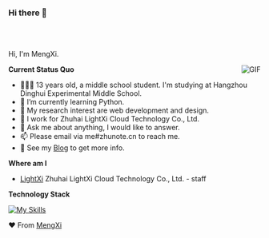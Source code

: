 ### Hi there 👋

<br />
<br />

Hi, I'm MengXi.

  <img align="right" alt="GIF" src="https://stats.deeptrain.net/user/MengXiCenter" />

**Current Status Quo**

- 👨🏻‍💻 13 years old, a middle school student. I'm studying at Hangzhou Dinghui Experimental Middle School.
- 🌱 I’m currently learning Python.
- 🤔 My research interest are web development and design.
- 💼 I work for Zhuhai LightXi Cloud Technology Co., Ltd.
- 💬 Ask me about anything, I would like to answer.
- 📫 Please email via me#zhunote.cn to reach me.
- 👀 See my [Blog](https://mengxiblog.top) to get more info.

**Where am I**

- [LightXi](https://github.com/LightXi/) Zhuhai LightXi Cloud Technology Co., Ltd. - staff

**Technology Stack**

[![My Skills](https://skillicons.dev/icons?i=js,html,css,cpp,bootstrap,vue,nodejs,cloudflare,docker,git,github,linux,md,mysql,nginx,py,twitter,vim,postman,qt,astro,django,githubactions,mongodb,androidstudio,pycharm,webstorm,vscode,xd,sentry,wordpress)](https://skillicons.dev)




❤️ From [MengXi](https://github.com/MengXiCenter)
